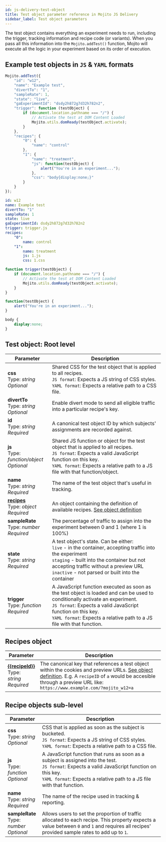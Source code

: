 ```yaml
---
id: js-delivery-test-object
title: Test object parameter reference in Mojito JS Delivery
sidebar_label: Test object parameters
---
```


The test object contains everything an experiment needs to run, including the trigger, tracking information and recipe code (or variants). When you pass all this information into the ```Mojito.addTest()``` function, Mojito will execute all the logic in your experiment based on its order of execution.

## Example test objects in `JS` & `YAML` formats

<!--DOCUSAURUS_CODE_TABS-->
<!--JavaScript-->
```js
Mojito.addTest({
    "id": "w12",
    "name": "Example test",
    "divertTo": "1",
    "sampleRate": 1,
    "state": "live",
    "gaExperimentId": "dsdy2h872g7d32h782n2",
    "trigger": function (testObject) {
        if (document.location.pathname === "/") {
            // Activate the test at DOM Content Loaded
            Mojito.utils.domReady(testObject.activate);
        }
    },
    "recipes": {
        "0": {
            "name": "control"
        },
        "1": {
            "name": "treatment",
            "js": function(testObject) {
                alert("You're in an experiment...");
            },
            "css": "body{display:none;}"
        }
    }
});
```

<!--YAML-->
```yml
id: w12
name: Example test
divertTo: "1"
sampleRate: 1
state: live
gaExperimentId: dsdy2h872g7d32h782n2
trigger: trigger.js
recipes:
    "0":
        name: control
    "1":
        name: treatment
        js: 1.js
        css: 1.css
```

<!--YAML trigger.js-->
```js
function trigger(testObject) {
    if (document.location.pathname === "/") {
        // Activate the test at DOM Content Loaded
        Mojito.utils.domReady(testObject.activate);
    }
}
```

<!--YAML 1.js-->
```js
function(testObject) {
    alert("You're in an experiment...");
}
```

<!--YAML 1.css-->
```css
body {
    display:none;
}
```
<!--END_DOCUSAURUS_CODE_TABS-->


## Test object: Root level

Parameter | Description
--|--
**css** <br> Type: *string* <br> *Optional* | Shared CSS for the test object that is applied to all recipes. <br>`JS format`: Expects a JS string of CSS styles. <br>`YAML format`: Expects a relative path to a CSS file.
**divertTo** <br> Type: *string* <br> *Optional* | Enable divert mode to send all eligible traffic into a particular recipe's key.
**id** <br> Type: *string* <br> *Required* | A canonical test object ID by which subjects' assignments are recorded against. 
**js** <br> Type: *function/object* <br> *Optional* | Shared JS function or object for the test object that is applied to all recipes. <br>`JS format`: Expects a valid JavaScript function on this key. <br>`YAML format`: Expects a relative path to a JS file with that function/object.
**name** <br> Type: *string* <br> *Required* | The name of the test object that's useful in tracking.
[**recipes**](#recipes-object) <br> Type: *object* <br> *Required* | An object containing the definition of available recipes. [See object definition](#recipes-object)
**sampleRate** <br> Type: *number* <br> *Required* | The percentage of traffic to assign into the experiment between 0 and 1 (where 1 is 100%)
**state** <br> Type: *string* <br> *Required* | A test object's state. Can be either: <br> `live` - in the container, accepting traffic into the experiment <br>`staging` - built into the container but not accepting traffic without a preview URL <br>`inactive` - not parsed or built into the container
**trigger** <br> Type: *function* <br> *Required* | A JavaScript function executed as soon as the test object is loaded and can be used to conditionally activate an experiment. <br>`JS format`: Expects a valid JavaScript function on this key. <br>`YAML format`: Expects a relative path to a JS file with that function.

## Recipes object

Parameter | Description
--|--
[**{{recipeId}}**](#recipe-objects-sub-level) <br> Type: *string* <br> *Required* | The canonical key that references a test object within the cookies and preview URLs. [See object definition](#recipe-objects-sub-level). E.g. A `recipeID` of `a` would be accesible through a preview URL like: `https://www.example.com/?mojito_w12=a`

## Recipe objects sub-level

Parameter | Description
--|--
**css** <br> Type: *string* <br> *Optional* | CSS that is applied as soon as the subject is bucketed. <br>`JS format`: Expects a JS string of CSS styles. <br>`YAML format`: Expects a relative path to a CSS file.
**js** <br> Type: *function* <br> *Optional* | A JavaScript function that runs as soon as a subject is assigned into the test. <br>`JS format`: Expects a valid JavaScript function on this key. <br>`YAML format`: Expects a relative path to a JS file with that function.
**name** <br> Type: *string* <br> *Required* | The name of the recipe used in tracking & reporting.
**sampleRate** <br> Type: *number* <br> *Optional* | Allows users to set the proportion of traffic allocated to each recipe. This property expects a value between `0` and `1` and requires all recipes' provided sample rates to add up to `1`.

